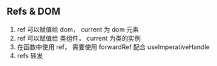 ## Refs & DOM

1. ref 可以赋值给 dom， current 为 dom 元素
2. ref 可以赋值给 类组件， current 为类的实例
3. 在函数中使用 ref， 需要使用 forwardRef 配合 useImperativeHandle
4. refs 转发
